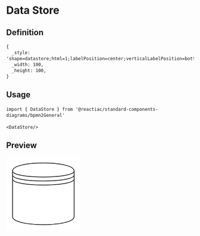 # Data Store

## Definition

```
{
  _style: 'shape=datastore;html=1;labelPosition=center;verticalLabelPosition=bottom;align=center;verticalAlign=top;',
  _width: 100,
  _height: 100,
}
```

## Usage

```
import { DataStore } from '@reactiac/standard-components-diagrams/bpmn2General'

<DataStore/>
```

## Preview

<img src="./data-store.png" width="200"/>
